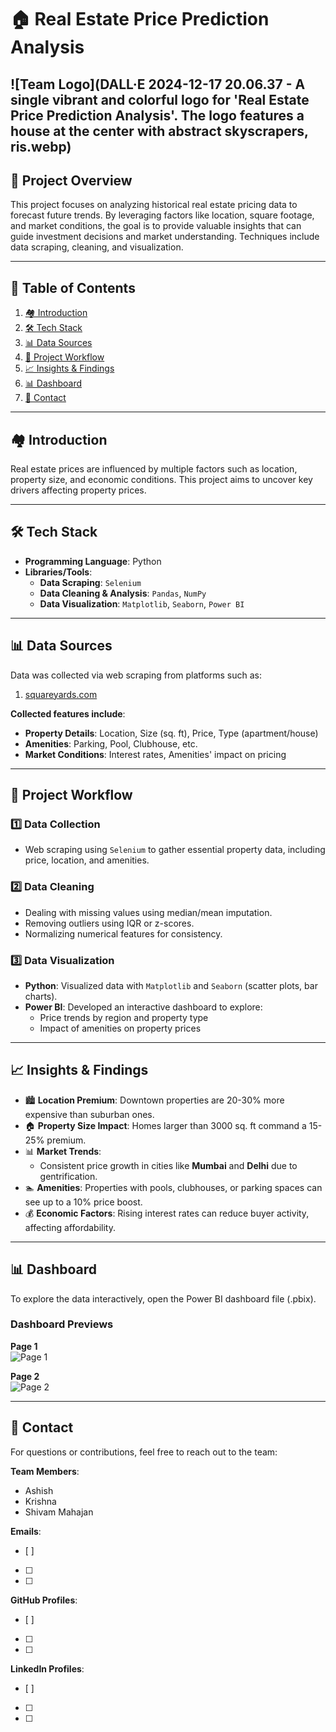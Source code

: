 # 🏠 **Real Estate Price Prediction Analysis**

## ![Team Logo](DALL·E 2024-12-17 20.06.37 - A single vibrant and colorful logo for 'Real Estate Price Prediction Analysis'. The logo features a house at the center with abstract skyscrapers, ris.webp)

## 🏡 **Project Overview**  
This project focuses on analyzing historical real estate pricing data to forecast future trends. By leveraging factors like location, square footage, and market conditions, the goal is to provide valuable insights that can guide investment decisions and market understanding. Techniques include data scraping, cleaning, and visualization.

---

## 📑 **Table of Contents**  
1. [🏘️ Introduction](#introduction)  
2. [🛠️ Tech Stack](#tech-stack)  
3. [📊 Data Sources](#data-sources)  
4. [🔄 Project Workflow](#project-workflow)  
5. [📈 Insights & Findings](#insights--findings)  
6. [📊 Dashboard](#dashboard)  
7. [📧 Contact](#contact)  

---

## 🏘️ **Introduction**  
Real estate prices are influenced by multiple factors such as location, property size, and economic conditions. This project aims to uncover key drivers affecting property prices.

---

## 🛠️ **Tech Stack**  
- **Programming Language**: Python  
- **Libraries/Tools**:  
  - **Data Scraping**: `Selenium`  
  - **Data Cleaning & Analysis**: `Pandas`, `NumPy`  
  - **Data Visualization**: `Matplotlib`, `Seaborn`, `Power BI`  

---

## 📊 **Data Sources**  
Data was collected via web scraping from platforms such as:  
1. [squareyards.com](https://www.squareyards.com/)

**Collected features include**:  
- **Property Details**: Location, Size (sq. ft), Price, Type (apartment/house)  
- **Amenities**: Parking, Pool, Clubhouse, etc.  
- **Market Conditions**: Interest rates, Amenities' impact on pricing  

---

## 🔄 **Project Workflow**  

### 1️⃣ **Data Collection**  
- Web scraping using `Selenium` to gather essential property data, including price, location, and amenities.

### 2️⃣ **Data Cleaning**  
- Dealing with missing values using median/mean imputation.  
- Removing outliers using IQR or z-scores.  
- Normalizing numerical features for consistency.

### 3️⃣ **Data Visualization**  
- **Python**: Visualized data with `Matplotlib` and `Seaborn` (scatter plots, bar charts).  
- **Power BI**: Developed an interactive dashboard to explore:  
  - Price trends by region and property type  
  - Impact of amenities on property prices  

---

## 📈 **Insights & Findings**  
- 🏙️ **Location Premium**: Downtown properties are 20-30% more expensive than suburban ones.  
- 🏠 **Property Size Impact**: Homes larger than 3000 sq. ft command a 15-25% premium.  
- 📊 **Market Trends**:  
  - Consistent price growth in cities like **Mumbai** and **Delhi** due to gentrification.  
- 🏊 **Amenities**: Properties with pools, clubhouses, or parking spaces can see up to a 10% price boost.  
- 💰 **Economic Factors**: Rising interest rates can reduce buyer activity, affecting affordability.

---

## 📊 **Dashboard**  
To explore the data interactively, open the Power BI dashboard file (.pbix).

### **Dashboard Previews**  
**Page 1**  
![Page 1](https://drive.google.com/uc?export=view&id=1DvAWmHmZPXILaMjlPWzugxd4cayApdfo)

**Page 2**  
![Page 2](https://drive.google.com/uc?export=view&id=1NfS--DdIR0C_AekDnjyEuU2EU-ebL5xP)

---

## 📧 **Contact**  
For questions or contributions, feel free to reach out to the team:  

**Team Members**:  
- Ashish  
- Krishna  
- Shivam Mahajan  

**Emails**:  
- [ ]  
- [ ]  
- [ ]  

**GitHub Profiles**:  
- [ ]  
- [ ]  
- [ ]  

**LinkedIn Profiles**:  
- [ ]  
- [ ]  
- [ ]  

